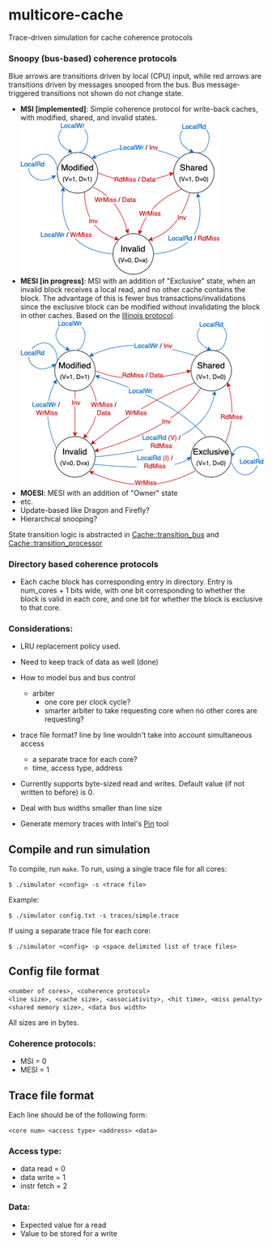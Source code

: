 # multicore-cache
Trace-driven simulation for cache coherence protocols
### Snoopy (bus-based) coherence protocols
Blue arrows are transitions driven by local (CPU) input, while red arrows are transitions driven by messages snooped from the bus. Bus message-triggered transitions not shown do not change state.   
- **MSI [implemented]**: Simple coherence protocol for write-back caches, with modified, shared, and invalid states.  
    ![MSI state diagram](diagrams/MSI.png)
- **MESI [in progress]**: MSI with an addition of "Exclusive" state, when an invalid block receives a local read, and no other cache contains the block. The advantage of this is fewer bus transactions/invalidations since the exclusive block can be modified without invalidating the block in other caches. Based on the [Illinois protocol](https://dl.acm.org/doi/10.1145/800015.808204).
    ![MESI state diagram](diagrams/MESI.png)
- **MOESI**: MESI with an addition of "Owner" state
- etc.
- Update-based like Dragon and Firefly?
- Hierarchical snooping?

State transition logic is abstracted in [Cache::transition_bus](cache.cc#L278) and [Cache::transition_processor](cache.cc#L338)
### Directory based coherence protocols
- Each cache block has corresponding entry in directory. Entry is num_cores + 1 bits wide, with one bit corresponding to whether the block is valid in each core, and one bit for whether the block is exclusive to that core. 
### Considerations:
- LRU replacement policy used.
- Need to keep track of data as well (done)
- How to model bus and bus control
    - arbiter
        - one core per clock cycle?
        - smarter arbiter to take requesting core when no other cores are requesting?
- trace file format? line by line wouldn't take into account simultaneous access
    - a separate trace for each core?
    - time, access type, address

- Currently supports byte-sized read and writes. Default value (if not written to before) is 0.
- Deal with bus widths smaller than line size
- Generate memory traces with Intel's [Pin](https://www.intel.com/content/www/us/en/developer/articles/tool/pin-a-dynamic-binary-instrumentation-tool.html) tool
## Compile and run simulation
To compile, run `make`. 
To run, using a single trace file for all cores:
```
$ ./simulator <config> -s <trace file>
```
Example:
```
$ ./simulator config.txt -s traces/simple.trace
```
If using a separate trace file for each core:
```
$ ./simulator <config> -p <space delimited list of trace files>
```
## Config file format
```
<number of cores>, <coherence protocol>
<line size>, <cache size>, <associativity>, <hit time>, <miss penalty>
<shared memory size>, <data bus width>
```
All sizes are in bytes.
### Coherence protocols:
- MSI = 0
- MESI = 1
## Trace file format
Each line should be of the following form:
```
<core num> <access type> <address> <data>
```
### Access type:
- data read = 0
- data write = 1
- instr fetch = 2
### Data:
- Expected value for a read
- Value to be stored for a write